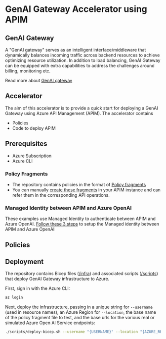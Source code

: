 # GenAI Gateway Accelerator using APIM

## GenAI Gateway

A "GenAI gateway" serves as an intelligent interface/middleware that dynamically balances incoming traffic across backend resources to achieve optimizing resource utilization. In addition to load balancing, GenAI Gateway can be equipped with extra capabilities to address the challenges around billing, monitoring etc.

Read more about [GenAI gateway](https://learn.microsoft.com/en-us/ai/playbook/technology-guidance/generative-ai/genai-gateway/)

## Accelerator

The aim of this accelerator is to provide a quick start for deploying a GenAI Gateway using Azure API Management (APIM). The accelerator contains

- Policies
- Code to deploy APIM

## Prerequisites

- Azure Subscription
- Azure CLI

### Policy Fragments

- The repository contains policies in the format of [Policy fragments](https://learn.microsoft.com/en-us/azure/api-management/policy-fragments)
- You can manually [create these fragments](https://learn.microsoft.com/en-us/azure/api-management/policy-fragments#create-a-policy-fragment) in your APIM instance and can refer them in the corresponding API operations.

### Managed Identity between APIM and Azure OpenAI

These examples use Managed Identity to authenticate between APIM and Azure OpenAI. [Follow these 3 steps](https://learn.microsoft.com/en-us/azure/api-management/api-management-authenticate-authorize-azure-openai#authenticate-with-managed-identity) to setup the Managed identity between APIM and Azure OpenAI

## Policies

## Deployment

The repository contains Bicep files ([/infra](./infra/)) and associated scripts ([/scripts](./scripts/)) that deploy GenAI Gateway infrastructure to Azure.

First, sign in with the Azure CLI:

```bash
az login
```

Next, deploy the infrastructure, passing in a unique string for `--username` (used in resource names), an Azure Region for `--location`, the base name of the policy fragment file to test, and the base urls for the various real or simulated Azure Open AI Service endpoints:

```bash
./scripts/deploy-bicep.sh --username "{USERNAME}" --location "{AZURE_REGION}" --ptuEndpoint1 "{PTU_DEPLOYMENT_1_BASE_URL}" --paygEndpoint1 "{PAYG_DEPLOYMENT_1_BASE_URL}" --paygEndpoint2 "{PAYG_DEPLOYMENT_2_BASE_URL}" --policyFragment "{POLICY_FRAGMENT_FILE_NAME}"
```
